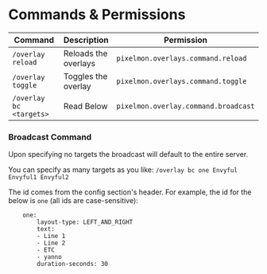 # Commands & Permissions

<table><thead><tr><th width="231.33333333333331">Command</th><th>Description</th><th>Permission</th></tr></thead><tbody><tr><td><code>/overlay reload</code></td><td>Reloads the overlays</td><td><code>pixelmon.overlays.command.reload</code></td></tr><tr><td><code>/overlay toggle</code></td><td>Toggles the overlay</td><td><code>pixelmon.overlays.command.toggle</code></td></tr><tr><td><code>/overlay bc &#x3C;targets></code></td><td>Read Below</td><td><code>pixelmon.overlay.command.broadcast</code></td></tr></tbody></table>

### Broadcast Command

Upon specifying no targets the broadcast will default to the entire server.

You can specify as many targets as you like: `/overlay bc one Envyful Envyful1 Envyful2`

The id comes from the config section's header. For example, the id for the below is `one` (all ids are case-sensitive):

```
    one:
        layout-type: LEFT_AND_RIGHT
        text:
        - Line 1
        - Line 2
        - ETC
        - yanno
        duration-seconds: 30
```
